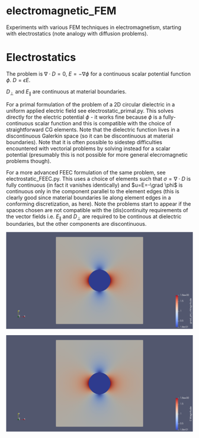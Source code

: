 # electromagnetic_FEM
Experiments with various FEM techniques in electromagnetism, starting with electrostatics (note analogy with diffusion problems).

# Electrostatics

The problem is $\nabla \cdot D = 0$, $E=-\nabla \phi$ for a continuous scalar potential function $\phi$.  $D= \epsilon E$.

$D_{\perp}$ and $E_{\parallel}$ are continuous at material boundaries.  

For a primal formulation of the problem of a 2D circular dielectric in a uniform applied electric field see electrostatic_primal.py.  This solves directly for the electric potential $\phi$ - it works fine because $\phi$ is a fully-continuous scalar function and this is compatible with the choice of straightforward CG elements.  Note that the dielectric function lives in a discontinuous Galerkin space (so it can be discontinuous at material boundaries).  Note that it is often possible to sidestep difficulties encountered with vectorial problems by solving instead for a scalar potential (presumably this is not possible for more general elecromagnetic problems though).

For a more advanced FEEC formulation of the same problem, see electrostatic_FEEC.py.  This uses a choice of elements such that $\sigma=\nabla \cdot D$ is fully continuous (in fact it vanishes identically) and $u=E=-\grad \phi$ is continuous only in the component parallel to the element edges (this is clearly good since material boundaries lie along element edges in a conforming discretization, as here).  Note the problems start to appear if the spaces chosen are not compatible with the (dis)continuity requirements of the vector fields i.e. $E_{\parallel}$ and $D_{\perp}$ are required to be continous at dielectric boundaries, but the other components are discontinuous.

![E_magnitude_primal](png/E_magnitude_primal.png "Magnitude of the electric field from the primal solution.")

![E_magnitude_FEEC](png/E_magnitude_FEEC.png "Magnitude of the electric field from the FEEC solution as described in the text.")
